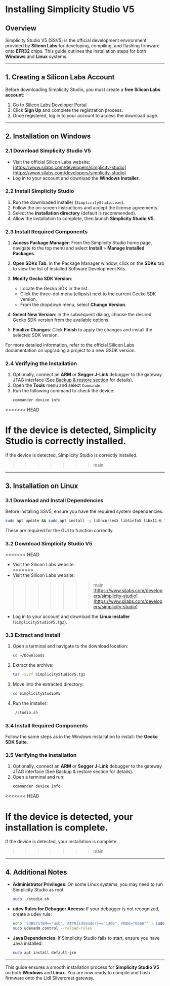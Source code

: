 # Installing Simplicity Studio V5

## Overview

Simplicity Studio V5 (SSV5) is the official development environment
provided by **Silicon Labs** for developing, compiling, and flashing
firmware onto **EFR32** chips. This guide outlines the installation steps
for both **Windows** and **Linux** systems.

______________________________________________________________________

## 1. Creating a Silicon Labs Account

Before downloading Simplicity Studio, you must create a **free Silicon Labs
account**:

1. Go to [Silicon Labs Developer Portal](https://www.silabs.com/developers)
2. Click **Sign Up** and complete the registration process.
3. Once registered, log in to your account to access the download page.

______________________________________________________________________

## 2. Installation on Windows

### **2.1 Download Simplicity Studio V5**

- Visit the official Silicon Labs website:\
  [https://www.silabs.com/developers/simplicity-studio](https://www.silabs.com/developers/simplicity-studio)
- Log in to your account and download the **Windows Installer**.

### **2.2 Install Simplicity Studio**

1. Run the downloaded installer (`SimplicityStudio.exe`).
2. Follow the on-screen instructions and accept the license agreements.
3. Select the **installation directory** (default is recommended).
4. Allow the installation to complete, then launch **Simplicity Studio
   V5**.

### **2.3 Install Required Components**

1. **Access Package Manager**: From the Simplicity Studio home page,
   navigate to the top menu and select **Install** > **Manage Installed
   Packages**.

2. **Open SDKs Tab**: In the Package Manager window, click on the **SDKs**
   tab to view the list of installed Software Development Kits.

3. **Modify Gecko SDK Version**:

   - Locate the Gecko SDK in the list.
   - Click the three-dot menu (ellipsis) next to the current Gecko SDK
     version.
   - From the dropdown menu, select **Change Version**.

4. **Select New Version**: In the subsequent dialog, choose the desired
   Gecko SDK version from the available options.

5. **Finalize Changes**: Click **Finish** to apply the changes and install
   the selected SDK version.

For more detailed information, refer to the official Silicon Labs
documentation on upgrading a project to a new GSDK version.

### **2.4 Verifying the Installation**

1. Optionally, connect an **ARM** or **Segger J-Link** debugger to the
   gateway JTAG interface (See
   [Backup & restore section](./12-Backup-Flash-Restore) for details).
2. Open the **Tools** menu and select `Commander`.
3. Run the following command to check the device:
   ```sh
   commander device info
   ```
<<<<<<< HEAD

If the device is detected, Simplicity Studio is correctly installed.
=======
   If the device is detected, Simplicity Studio is correctly installed.
>>>>>>> main

______________________________________________________________________

## 3. Installation on Linux

### **3.1 Download and Install Dependencies**

Before installing SSV5, ensure you have the required system dependencies:

```sh
sudo apt update && sudo apt install -y libncurses5 libtinfo5 libx11-6 libxext6 libxrender1 libxtst6 libxi6
```

These are required for the GUI to function correctly.

### **3.2 Download Simplicity Studio V5**

<<<<<<< HEAD
- Visit the Silicon Labs website:\
=======
- Visit the Silicon Labs website:
>>>>>>> main
  [https://www.silabs.com/developers/simplicity-studio](https://www.silabs.com/developers/simplicity-studio)
- Log in to your account and download the **Linux installer**
  (`SimplicityStudioV5.tgz`).

### **3.3 Extract and Install**

1. Open a terminal and navigate to the download location:
   ```sh
   cd ~/Downloads
   ```
2. Extract the archive:
   ```sh
   tar -xvzf SimplicityStudioV5.tgz
   ```
3. Move into the extracted directory:
   ```sh
   cd SimplicityStudioV5
   ```
4. Run the installer:
   ```sh
   ./studio.sh
   ```

### **3.4 Install Required Components**

Follow the same steps as in the Windows installation to install: the
**Gecko SDK Suite**.

### **3.5 Verifying the Installation**

1. Optionally, connect an **ARM** or **Segger J-Link** debugger to the
   gateway JTAG interface (See Backup & restore section for details).
2. Open a terminal and run:
   ```sh
   commander device info
   ```
<<<<<<< HEAD

If the device is detected, your installation is complete.
=======
   If the device is detected, your installation is complete.
>>>>>>> main

______________________________________________________________________

## 4. Additional Notes

- **Administrator Privileges**: On some Linux systems, you may need to run
  Simplicity Studio as root.
  ```sh
  sudo ./studio.sh
  ```
- **udev Rules for Debugger Access**: If your debugger is not recognized,
  create a udev rule:
  ```sh
  echo 'SUBSYSTEM=="usb", ATTR{idVendor}=="1366", MODE="0666"' | sudo tee /etc/udev/rules.d/99-segger.rules
  sudo udevadm control --reload-rules
  ```
- **Java Dependencies**: If Simplicity Studio fails to start, ensure you
  have Java installed:
  ```sh
  sudo apt install default-jre
  ```

______________________________________________________________________

This guide ensures a smooth installation process for **Simplicity Studio
V5** on both **Windows** and **Linux**. You are now ready to compile and
flash firmware onto the Lidl Silvercrest gateway.
